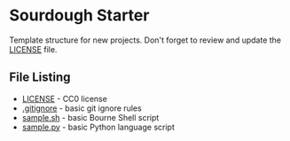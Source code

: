 # Sourdough Starter
Template structure for new projects.
Don't forget to review and update the [LICENSE](LICENSE) file.

## File Listing
* [LICENSE](LICENSE) - CC0 license
* [.gitignore](.gitignore) - basic git ignore rules
* [sample.sh](sample.sh) - basic Bourne Shell script
* [sample.py](sample.py) - basic Python language script

